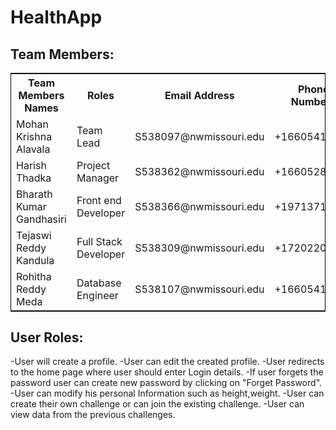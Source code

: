 # HealthApp

## Team Members:
<table style="width:100%;border: 1px solid black;">
<tr>
<th>Team Members Names</th>	
<th>Roles</th>
<th>Email Address</th>
<th>Phone Numbers</th>
  </tr>
  <tr>
  <td>Mohan Krishna Alavala</td>
  <td>Team Lead</td>
  <td>S538097@nwmissouri.edu</td>
  <td>+16605415768</td>
  </tr>
  <tr>
   <td>Harish Thadka</td>
  <td>Project Manager</td>
  <td>S538362@nwmissouri.edu</td>
  <td>+16605280018</td>
  </tr>
  <tr>
  <td>Bharath Kumar Gandhasiri</td>
  <td>Front end Developer</td>
  <td>S538366@nwmissouri.edu</td>
  <td>+19713716127</td>
  </tr>
  <tr>
  <td>Tejaswi Reddy Kandula</td>
  <td>Full Stack Developer</td>
  <td>S538309@nwmissouri.edu</td>
  <td>+17202205718</td>
  </tr>
  <tr>
  <td>Rohitha Reddy Meda</td>
  <td> Database Engineer </td>
  <td>S538107@nwmissouri.edu</td>
  <td>+16605415793</td>
  </tr>
  <tr>
  </table>

  ## User Roles:

-User will create a profile.
-User can edit the created profile.
-User redirects to the home page where user should enter Login details.
-If user forgets the password user can create new password by clicking on "Forget Password".
-User can modify his personal Information such as height,weight.
-User can create their own challenge or can join the existing challenge.
-User can view data from the previous challenges.